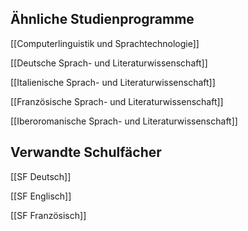 ## Ähnliche Studienprogramme
[[Computerlinguistik und Sprachtechnologie]]

[[Deutsche Sprach- und Literaturwissenschaft]]

[[Italienische Sprach- und Literaturwissenschaft]]

[[Französische Sprach- und Literaturwissenschaft]]

[[Iberoromanische Sprach- und Literaturwissenschaft]]
## Verwandte Schulfächer
[[SF Deutsch]]

[[SF Englisch]]

[[SF Französisch]]